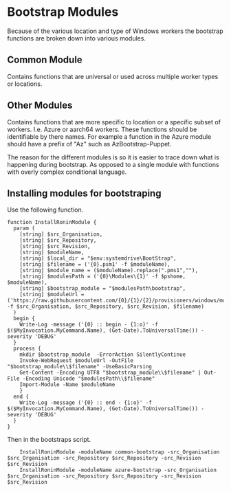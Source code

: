 # Bootstrap Modules

Because of the various location and type of Windows workers the bootstrap functions are broken down into various modules.

## Common Module

Contains functions that are universal or used across multiple worker types or locations.

## Other Modules

Contains functions that are more specific to location or a specific subset of workers. I.e. Azure or aarch64 workers. These functions should be identifiable by there names. For example a function in the Azure module should have a prefix of "Az" such as AzBootstrap-Puppet.

The reason for the different modules is so it is easier to trace down what is happening during bootstrap. As opposed to a single module with functions with overly complex conditional language.

## Installing modules for bootstraping

Use the following function.
```
function InstallRoninModule {
  param (
    [string] $src_Organisation,
    [string] $src_Repository,
    [string] $src_Revision,
    [string] $moduleName,
    [string] $local_dir = "$env:systemdrive\BootStrap",
    [string] $filename = ('{0}.psm1' -f $moduleName),
    [string] $module_name = ($moduleName).replace(".pms1",""),
    [string] $modulesPath = ('{0}\Modules\{1}' -f $pshome, $moduleName),
    [string] $bootstrap_module = "$modulesPath\bootstrap",
    [string] $moduleUrl = ('https://raw.githubusercontent.com/{0}/{1}/{2}/provisioners/windows/modules/{3}' -f $src_Organisation, $src_Repository, $src_Revision, $filename)
  )
  begin {
    Write-Log -message ('{0} :: begin - {1:o}' -f $($MyInvocation.MyCommand.Name), (Get-Date).ToUniversalTime()) -severity 'DEBUG'
  }
  process {
    mkdir $bootstrap_module  -ErrorAction SilentlyContinue
    Invoke-WebRequest $moduleUrl -OutFile "$bootstrap_module\\$filename" -UseBasicParsing
    Get-Content -Encoding UTF8 "$bootstrap_module\\$filename" | Out-File -Encoding Unicode "$modulesPath\\$filename"
    Import-Module -Name $moduleName
    }
  end {
    Write-Log -message ('{0} :: end - {1:o}' -f $($MyInvocation.MyCommand.Name), (Get-Date).ToUniversalTime()) -severity 'DEBUG'
  }
}
```

Then in the bootstraps script.
```
    InstallRoninModule -moduleName common-bootstrap -src_Organisation $src_Organisation -src_Repository $src_Repository -src_Revision $src_Revision
    InstallRoninModule -moduleName azure-bootstrap -src_Organisation $src_Organisation -src_Repository $src_Repository -src_Revision $src_Revision
```
